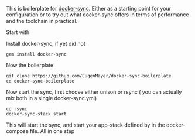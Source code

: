 This is boilerplate for [docker-sync](https://github.com/EugenMayer/docker_sync).
Either as a starting point for your configuration or to try out what docker-sync offers in terms of performance and the toolchain in practical.

Start with

Install docker-sync, if yet did not
```
gem install docker-sync
```

Now the boilerplate
```
git clone https://github.com/EugenMayer/docker-sync-boilerplate
cd docker-sync-boilerplate
```

Now start the sync, first choose either unison or rsync ( you can actually mix both in a single docker-sync.yml)


```
cd rsync
docker-sync-stack start
```

This will start the sync, and start your app-stack defined by in the docker-compose file. All in one step
